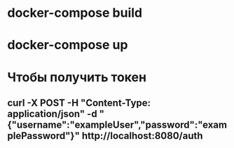 # docker-compose build
# docker-compose up
# Чтобы получить токен
## curl -X POST -H "Content-Type: application/json" -d "{\"username\":\"exampleUser\",\"password\":\"examplePassword\"}" http://localhost:8080/auth
